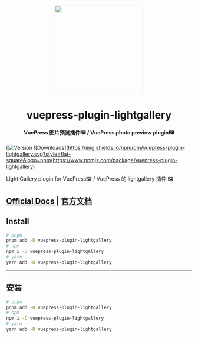 <!-- markdownlint-disable -->
<p align="center">
  <img width="240" src="https://plugin-lightgallery.vuejs.press/logo.svg" style="text-align: center;">
</p>
<h1 align="center">vuepress-plugin-lightgallery</h1>
<h4 align="center">VuePress 图片预览插件🖼️ / VuePress photo preview plugin🖼️</h4>

[![Version](https://img.shields.io/npm/v/vuepress-plugin-lightgallery.svg?style=flat-square&logo=npm) ![Downloads](https://img.shields.io/npm/dm/vuepress-plugin-lightgallery.svg?style=flat-square&logo=npm(https://www.npmjs.com/package/vuepress-plugin-lightgallery)

Light Gallery plugin for VuePress🖼️ / VuePress 的 lightgallery 插件 🖼️

## [Official Docs](https://plugin-lightgallery.vuejs.press/) | [官方文档](https://plugin-lightgallery.vuejs.press/zh/)

## Install

```bash
# pnpm
pnpm add -D vuepress-plugin-lightgallery
# npm
npm i -D vuepress-plugin-lightgallery
# yarn
yarn add -D vuepress-plugin-lightgallery
```

---

## 安装

```bash
# pnpm
pnpm add -D vuepress-plugin-lightgallery
# npm
npm i -D vuepress-plugin-lightgallery
# yarn
yarn add -D vuepress-plugin-lightgallery
```
